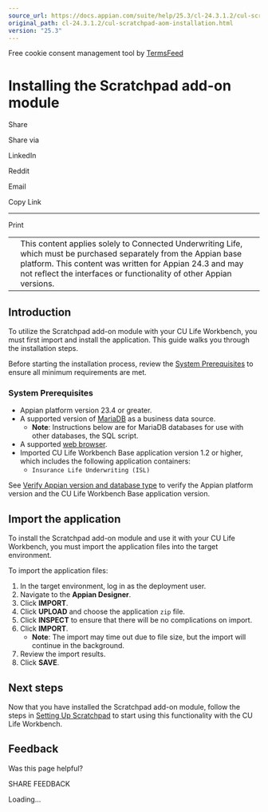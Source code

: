 ```yaml
---
source_url: https://docs.appian.com/suite/help/25.3/cl-24.3.1.2/cul-scratchpad-aom-installation.html
original_path: cl-24.3.1.2/cul-scratchpad-aom-installation.html
version: "25.3"
---
```


Free cookie consent management tool by [TermsFeed](https://www.termsfeed.com/)

# Installing the Scratchpad add-on module

Share

Share via

LinkedIn

Reddit

Email

Copy Link

* * *

Print

<table><tbody><tr><td><i class="fa fa-check-square-o" aria-hidden="true"></i></td><td>This content applies solely to Connected Underwriting Life, which must be purchased separately from the Appian base platform. This content was written for Appian 24.3 and may not reflect the interfaces or functionality of other Appian versions.</td></tr></tbody></table>

## Introduction

To utilize the Scratchpad add-on module with your CU Life Workbench, you must first import and install the application. This guide walks you through the installation steps.

Before starting the installation process, review the [System Prerequisites](#system-prerequisites) to ensure all minimum requirements are met.

### System Prerequisites

-   Appian platform version 23.4 or greater.
-   A supported version of [MariaDB](../System_Requirements.html#databases) as a business data source.
    -   **Note**: Instructions below are for MariaDB databases for use with other databases, the SQL script.
-   A supported [web browser](../System_Requirements.html#web-browsers).
-   Imported CU Life Workbench Base application version 1.2 or higher, which includes the following application containers:
    -   `Insurance Life Underwriting (ISL)`

See [Verify Appian version and database type](installing-cu-life.html#verify-the-appian-version-and-database-type) to verify the Appian platform version and the CU Life Workbench Base application version.

## Import the application

To install the Scratchpad add-on module and use it with your CU Life Workbench, you must import the application files into the target environment.

To import the application files:

1.  In the target environment, log in as the deployment user.
2.  Navigate to the **Appian Designer**.
3.  Click **IMPORT**.
4.  Click **UPLOAD** and choose the application `zip` file.
5.  Click **INSPECT** to ensure that there will be no complications on import.
6.  Click **IMPORT**.
    -   **Note**: The import may time out due to file size, but the import will continue in the background.
7.  Review the import results.
8.  Click **SAVE**.

## Next steps

Now that you have installed the Scratchpad add-on module, follow the steps in [Setting Up Scratchpad](cul-scratchpad-aom-setup.html) to start using this functionality with the CU Life Workbench.

## Feedback

Was this page helpful?

SHARE FEEDBACK

Loading...